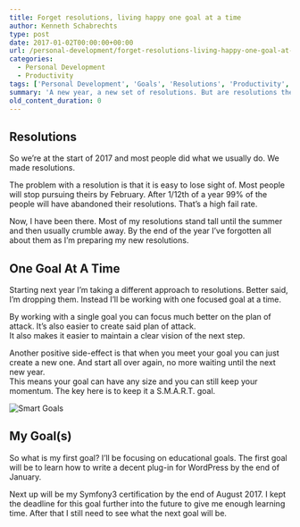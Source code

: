 ```yaml
---
title: Forget resolutions, living happy one goal at a time
author: Kenneth Schabrechts
type: post
date: 2017-01-02T00:00:00+00:00
url: /personal-development/forget-resolutions-living-happy-one-goal-at-a-time/
categories:
  - Personal Development
  - Productivity
tags: ['Personal Development', 'Goals', 'Resolutions', 'Productivity', 'Happiness']
summary: 'A new year, a new set of resolutions. But are resolutions the correct way? I believe we should goals. In this post I explain why and how you can set your own goals.'
old_content_duration: 0
---
```

## Resolutions

So we’re at the start of 2017 and most people did what we usually do. We made resolutions.

The problem with a resolution is that it is easy to lose sight of. Most people will stop pursuing theirs by February. After 1/12th of a year 99% of the people will have abandoned their resolutions. That’s a high fail rate.

Now, I have been there. Most of my resolutions stand tall until the summer and then usually crumble away. By the end of the year I’ve forgotten all about them as I’m preparing my new resolutions.

## One Goal At A Time

Starting next year I’m taking a different approach to resolutions. Better said, I’m dropping them. Instead I’ll be working with one focused goal at a time.

By working with a single goal you can focus much better on the plan of attack. It’s also easier to create said plan of attack.<br /> It also makes it easier to maintain a clear vision of the next step.

Another positive side-effect is that when you meet your goal you can just create a new one. And start all over again, no more waiting until the next new year.  
This means your goal can have any size and you can still keep your momentum. The key here is to keep it a S.M.A.R.T. goal.

![Smart Goals](/images/2017/one-goal-at-a-time/SMART.png)

## My Goal(s)

So what is my first goal? I’ll be focusing on educational goals. The first goal will be to learn how to write a decent plug-in for WordPress by the end of January.

Next up will be my Symfony3 certification by the end of August 2017. I kept the deadline for this goal further into the future to give me enough learning time. After that I still need to see what the next goal will be.